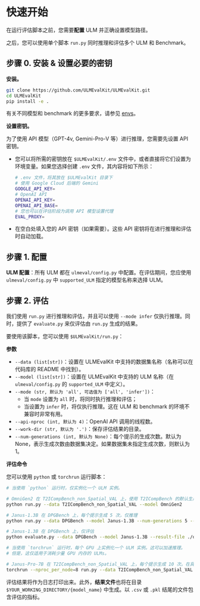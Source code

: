 # 快速开始

在运行评估脚本之前，您需要**配置** ULM 并正确设置模型路径。

之后，您可以使用单个脚本 `run.py` 同时推理和评估多个 ULM 和 Benchmark。

## 步骤 0. 安装 & 设置必要的密钥

**安装。**

```bash
git clone https://github.com/ULMEvalKit/ULMEvalKit.git
cd ULMEvalKit
pip install -e .
```

有关不同模型和 benchmark 的更多要求，请参见 [envs](./docs/envs/README.md)。

**设置密钥。**

为了使用 API 模型（GPT-4v, Gemini-Pro-V 等）进行推理，您需要先设置 API 密钥。
- 您可以将所需的密钥放在 `$ULMEvalKit/.env` 文件中，或者直接将它们设置为环境变量。如果您选择创建 `.env` 文件，其内容将如下所示：

  ```bash
  # .env 文件，将其放在 $ULMEvalKit 目录下
  # 使用 Google Cloud 后端的 Gemini
  GOOGLE_API_KEY=
  # OpenAI API
  OPENAI_API_KEY=
  OPENAI_API_BASE=
  # 您也可以在评估阶段为调用 API 模型设置代理
  EVAL_PROXY=
  ```

- 在空白处填入您的 API 密钥（如果需要）。这些 API 密钥将在进行推理和评估时自动加载。

## 步骤 1. 配置

**ULM 配置**：所有 ULM 都在 `ulmeval/config.py` 中配置。在评估期间，您应使用 `ulmeval/config.py` 中 `supported_ULM` 指定的模型名称来选择 ULM。

## 步骤 2. 评估

我们使用 `run.py` 进行推理和评估，并且可以使用 `--mode infer` 仅执行推理。同时，提供了 `evaluate.py` 来仅评估由 `run.py` 生成的结果。

要使用该脚本，您可以使用 `$ULMEvalKit/run.py`：

**参数**

- `--data (list[str])`：设置在 ULMEvalKit 中支持的数据集名称（名称可以在代码库的 README 中找到）。
- `--model (list[str])`：设置在 ULMEvalKit 中支持的 ULM 名称（在 `ulmeval/config.py` 的 `supported_ULM` 中定义）。
- `--mode (str, 默认为 'all', 可选值为 ['all', 'infer'])`：
  - 当 `mode` 设置为 `all` 时，将同时执行推理和评估；
  - 当设置为 `infer` 时，将仅执行推理。这在 ULM 和 benchmark 的环境不兼容时非常有用。
- `--api-nproc (int, 默认为 4)`：OpenAI API 调用的线程数。
- `--work-dir (str, 默认为 '.')`：保存评估结果的目录。
- `--num-generations (int, 默认为 None)`：每个提示的生成次数。默认为 None，表示生成次数由数据集决定。如果数据集未指定生成次数，则默认为 1。

**评估命令**

您可以使用 `python` 或 `torchrun` 运行脚本：

```bash
# 当使用 `python` 运行时，仅实例化一个 ULM 实例。

# OmniGen2 在 T2ICompBench_non_Spatial_VAL 上，使用 T2ICompBench 的默认生成次数 (10)，推理和评估
python run.py --data T2ICompBench_non_Spatial_VAL --model OmniGen2

# Janus-1.3B 在 DPGBench 上，每个提示生成 5 次，仅推理
python run.py --data DPGBench --model Janus-1.3B --num-generations 5 --mode infer

# Janus-1.3B 在 DPGBench 上，仅评估
python evaluate.py --data DPGBench --model Janus-1.3B --result-file ./outputs/Janus-1.3B/T{date}_G{commit_id}/Janus-1.3B_DPGBench.pkl

# 当使用 `torchrun` 运行时，每个 GPU 上实例化一个 ULM 实例。这可以加速推理。
# 但是，这仅适用于消耗少量 GPU 内存的 ULMs。

# Janus-Pro-7B 在 T2ICompBench_non_Spatial_VAL 上，每个提示生成 10 次。在具有 8 个 GPU 的节点上。
torchrun --nproc_per_node=8 run.py --data T2ICompBench_non_Spatial_VAL --model Janus-Pro-7B --num-generations 10
```

评估结果将作为日志打印出来。此外，**结果文件**也将在目录 `$YOUR_WORKING_DIRECTORY/{model_name}` 中生成。以 `.csv` 或 `.pkl` 结尾的文件包含评估的指标。

